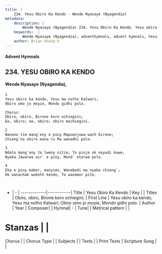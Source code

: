 ```yaml
---
title: |
    234. Yesu Obiro Ka Kendo - Wende Nyasaye (Nyagendia)
metadata:
    description: |
        Wende Nyasaye (Nyagendia) 234. Yesu Obiro Ka Kendo. Yesu obiro ka kendo, Yesu ma notho Kalwari; Obiro omo jo moyie, Mondo gidhi polo.  Chorus: Obiro, obiro, Birone koro ochiegini; Ee, obiro; ee, obiro; obiro machiegini.  
    keywords:  |
        Wende Nyasaye (Nyagendia), adventhymnals, advent hymnals, Yesu Obiro Ka Kendo, Yesu obiro ka kendo, Yesu ma notho Kalwari; Obiro omo jo moyie, Mondo gidhi polo.. Obiro, obiro, Birone koro ochiegini;
    author: Brian Onang'o
---
```


#### Advent Hymnals
## 234. YESU OBIRO KA KENDO
####  Wende Nyasaye (Nyagendia),

```txt
1
Yesu obiro ka kendo, Yesu ma notho Kalwari;
Obiro omo jo moyie, Mondo gidhi polo.

Chorus:
Obiro, obiro, Birone koro ochiegini;
Ee, obiro; ee, obiro; obiro machiegini.

2
Waneno tim mang`eny e piny Mapuonjowa wach birone;
Chieng`no obiro mana ru Ma wanadhi polo.

3
Ndalo mang`eny to lweny nitie; To pinje ok noyudi kuwe;
Nyaka Jawarwa wir` e piny, Mond` oterwa polo.

4
Eka e piny maber, manyien, Wanabedi ma nyaka chieng`;
Ok wanachak waketh kendo, To wanamor pile.




```

- |   -  |
-------------|------------|
Title | Yesu Obiro Ka Kendo |
Key |  |
Titles | Obiro, obiro, Birone koro ochiegini; |
First Line | Yesu obiro ka kendo, Yesu ma notho Kalwari; Obiro omo jo moyie, Mondo gidhi polo. |
Author | 
Year | 
Composer| |
Hymnal|  - |
Tune|  |
Metrical pattern | |
# Stanzas |  |
Chorus |  |
Chorus Type |  |
Subjects | |
Texts |  |
Print Texts | 
Scripture Song |  |
    
